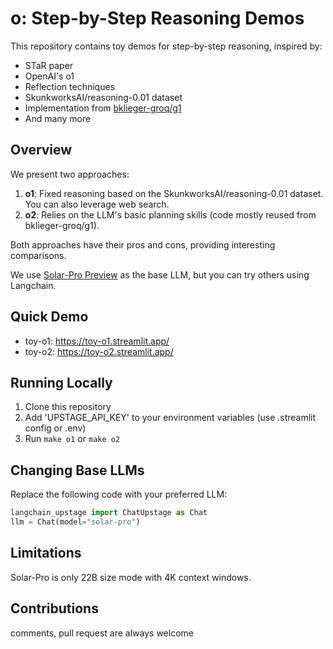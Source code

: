 # o: Step-by-Step Reasoning Demos

This repository contains toy demos for step-by-step reasoning, inspired by:
- STaR paper
- OpenAI's o1
- Reflection techniques
- SkunkworksAI/reasoning-0.01 dataset
- Implementation from [bklieger-groq/g1](https://github.com/bklieger-groq/g1)
- And many more

## Overview

We present two approaches:
1. **o1**: Fixed reasoning based on the SkunkworksAI/reasoning-0.01 dataset. You can also leverage web search.
2. **o2**: Relies on the LLM's basic planning skills (code mostly reused from bklieger-groq/g1).

Both approaches have their pros and cons, providing interesting comparisons.

We use [Solar-Pro Preview](https://huggingface.co/upstage/solar-pro-preview-instruct) as the base LLM, but you can try others using Langchain.

## Quick Demo
- toy-o1: https://toy-o1.streamlit.app/
- toy-o2: https://toy-o2.streamlit.app/

## Running Locally
1. Clone this repository
2. Add 'UPSTAGE_API_KEY' to your environment variables (use .streamlit config or .env)
3. Run `make o1` or `make o2`

## Changing Base LLMs
Replace the following code with your preferred LLM:

```python
langchain_upstage import ChatUpstage as Chat
llm = Chat(model="solar-pro")
```

## Limitations
Solar-Pro is only 22B size mode with 4K context windows. 

## Contributions
comments, pull request are always welcome
